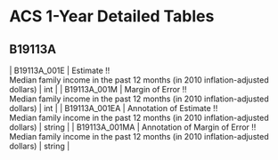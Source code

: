 # ACS 1-Year Detailed Tables

## B19113A

| B19113A_001E | Estimate !!<br>Median family income in the past 12 months (in 2010 inflation-adjusted dollars) | int |
| B19113A_001M | Margin of Error !!<br>Median family income in the past 12 months (in 2010 inflation-adjusted dollars) | int |
| B19113A_001EA | Annotation of Estimate !!<br>Median family income in the past 12 months (in 2010 inflation-adjusted dollars) | string |
| B19113A_001MA | Annotation of Margin of Error !!<br>Median family income in the past 12 months (in 2010 inflation-adjusted dollars) | string |

